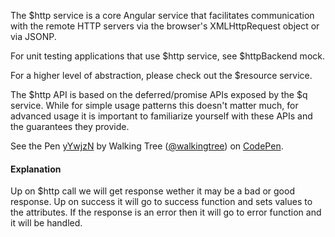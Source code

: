 The $http service is a core Angular service that facilitates communication with the remote HTTP servers via the browser's XMLHttpRequest object or via JSONP.

For unit testing applications that use $http service, see $httpBackend mock.

For a higher level of abstraction, please check out the $resource service.

The $http API is based on the deferred/promise APIs exposed by the $q service. While for simple usage patterns this doesn't matter much, for advanced usage it is important to familiarize yourself with these APIs and the guarantees they provide.

<p data-height="268" data-theme-id="0" data-slug-hash="yYwjzN" data-default-tab="result" data-user="walkingtree" class='codepen'>See the Pen <a href='http://codepen.io/walkingtree/pen/yYwjzN/'>yYwjzN</a> by Walking Tree (<a href='http://codepen.io/walkingtree'>@walkingtree</a>) on <a href='http://codepen.io'>CodePen</a>.</p>
<script async src="//assets.codepen.io/assets/embed/ei.js"></script>

#### Explanation
Up on $http call we will get response wether it may be a bad or good response. Up on success it will go to success function and sets values to the attributes. If the response is an error then it will go to error function and it will be handled.
